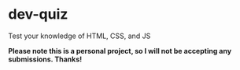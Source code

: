 # dev-quiz
Test your knowledge of HTML, CSS, and JS

**Please note this is a personal project, so I will not be accepting any submissions. Thanks!**
